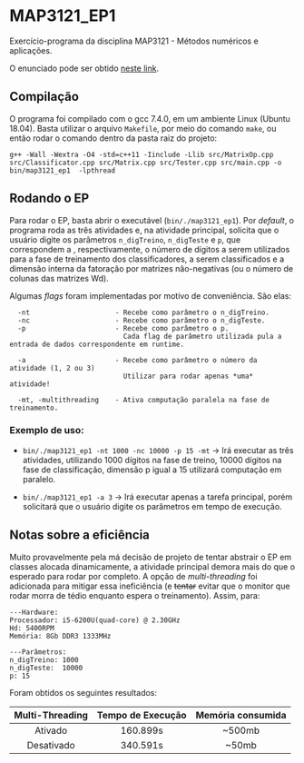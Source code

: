 # MAP3121_EP1

Exercício-programa da disciplina MAP3121 - Métodos numéricos e aplicações.

O enunciado pode ser obtido [neste link](https://www.ime.usp.br/~map3121/2019/map3121/programas/EP1-MachineLearning_v2.pdf).

## Compilação

O programa foi compilado com o gcc 7.4.0, em um ambiente Linux (Ubuntu 18.04). Basta utilizar o arquivo `Makefile`, por meio do comando `make`, ou então rodar o comando dentro da pasta raiz do projeto:
```
g++ -Wall -Wextra -O4 -std=c++11 -Iinclude -Llib src/MatrixOp.cpp src/Classificator.cpp src/Matrix.cpp src/Tester.cpp src/main.cpp -o bin/map3121_ep1  -lpthread
```


## Rodando o EP

Para rodar o EP, basta abrir o executável (`bin/./map3121_ep1`). Por *default*, o programa roda as três atividades e, na atividade principal, solicita que o usuário digite os parâmetros `n_digTreino`, `n_digTeste` e `p`, que correspondem a , respectivamente, o número de dígitos a serem utilizados para a fase de treinamento dos classificadores, a serem classificados e a dimensão interna da fatoração por matrizes não-negativas (ou o número de colunas das matrizes Wd).

Algumas *flags* foram implementadas por motivo de conveniência. São elas: 
```
  -nt                     - Recebe como parâmetro o n_digTreino.
  -nc                     - Recebe como parâmetro o n_digTeste.
  -p                      - Recebe como parâmetro o p.
                            Cada flag de parâmetro utilizada pula a entrada de dados correspondente em runtime.
                          
  -a                      - Recebe como parâmetro o número da atividade (1, 2 ou 3)
                            Utilizar para rodar apenas *uma* atividade!
                            
  -mt, -multithreading    - Ativa computação paralela na fase de treinamento.
```
### Exemplo de uso:

 - `bin/./map3121_ep1 -nt 1000 -nc 10000 -p 15 -mt` -> Irá executar as três atividades, utilizando 1000 dígitos na fase de treino, 10000 dígitos na fase de classificação, dimensão p igual a 15 utilizará computação em paralelo.

 - `bin/./map3121_ep1 -a 3` -> Irá executar apenas a tarefa principal, porém solicitará que o usuário digite os parâmetros em tempo de execução.
 
## Notas sobre a eficiência

Muito provavelmente pela má decisão de projeto de tentar abstrair o EP em classes alocada dinamicamente, a atividade principal demora mais do que o esperado para rodar por completo. A opção de *multi-threading* foi adicionada para mitigar essa ineficiência (e ~~tentar~~ evitar que o monitor que rodar morra de tédio enquanto espera o treinamento). Assim, para:

```
---Hardware:
Processador: i5-6200U(quad-core) @ 2.30GHz
Hd: 5400RPM
Memória: 8Gb DDR3 1333MHz

---Parâmetros:
n_digTreino: 1000
n_digTeste:  10000
p: 15
```

Foram obtidos os seguintes resultados:

| Multi-Threading | Tempo de Execução | Memória consumida |
|:---------------:|:-----------------:|:-----------------:|
|     Ativado     |      160.899s     |       ~500mb      |
|    Desativado   |      340.591s     |       ~50mb       |

